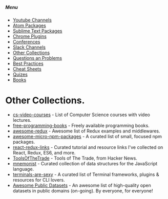 ##### Menu
* [Youtube Channels](https://github.com/Deeech/it-collection/blob/master/YoutubeChannels.md)
* [Atom Packages](https://github.com/Deeech/it-collection/blob/master/AtomPackages.md)
* [Sublime Text Packages](https://github.com/Deeech/it-collection/blob/master/SublimePackages.md)
* [Chrome Plugins](https://github.com/Deeech/it-collection/blob/master/ChromePlugins.md)
* [Conferences](https://github.com/Deeech/it-collection/blob/master/Conferences.md)
* [Slack Channels](https://github.com/Deeech/it-collection/blob/master/SlackChannels.md)
* [Other Collections](https://github.com/Deeech/it-collection/blob/master/OtherCollections.md)
* [Questions an Problems](https://github.com/Deeech/it-collection/blob/master/QuestsAndProblms.md)
* [Best Practices](https://github.com/Deeech/it-collection/blob/master/BestPractices.md)
* [Cheat Sheets](https://github.com/Deeech/it-collection/blob/master/CheatSheets.md)
* [Quizes](https://github.com/Deeech/it-collection/blob/master/Quizes.md)
* [Books](https://github.com/Deeech/it-collection/blob/master/Books.md)


# Other Collections.
* [cs-video-courses](https://github.com/Developer-Y/cs-video-courses) - List of Computer Science courses with video lectures.
* [free-programming-books](https://github.com/vhf/free-programming-books) - Freely available programming books.
* [awesome-redux](https://github.com/xgrommx/awesome-redux) - Awesome list of Redux examples and middlewares.
* [awesome-micro-npm-packages](https://github.com/parro-it/awesome-micro-npm-packages) - A curated list of small, focused npm packages.
* [react-redux-links](https://github.com/markerikson/react-redux-links) - Curated tutorial and resource links I've collected on React, Redux, ES6, and more.
* [ToolsOfTheTrade](https://github.com/cjbarber/ToolsOfTheTrade) - Tools of The Trade, from Hacker News.
* [mnemonist](https://github.com/Yomguithereal/mnemonist) - Curated collection of data structures for the JavaScript language.
* [terminals-are-sexy](https://github.com/Jabher/terminals-are-sexy) -  A curated list of Terminal frameworks, plugins & resources for CLI lovers.
* [Awesome Public Datasets](https://github.com/caesar0301/awesome-public-datasets) -  An awesome list of high-quality open datasets in public domains (on-going). By everyone, for everyone!

